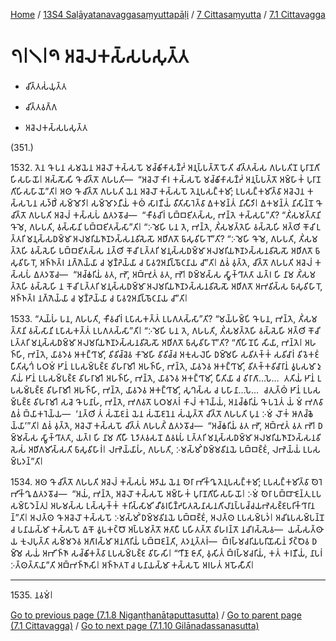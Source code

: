 
[Home](/) / [13S4 Saḷāyatanavaggasaṃyuttapāḷi](../../../13S4.md) / [7 Cittasaṃyutta](../../7.md) / [7.1 Cittavagga](../7.1.md)

# 𑁭𑁇𑁧𑁇𑁯 𑀅𑀘𑁂𑀮𑀓𑀲𑁆𑀲𑀧𑀲𑀼𑀢𑁆𑀢

* 𑀘𑀺𑀢𑁆𑀢𑀲𑀁𑀬𑀼𑀢𑁆𑀢

* 𑀘𑀺𑀢𑁆𑀢𑀯𑀕𑁆𑀕

* 𑀅𑀘𑁂𑀮𑀓𑀲𑁆𑀲𑀧𑀲𑀼𑀢𑁆𑀢

(351.)

1532\. 𑀢𑁂𑀦 𑀔𑁄 𑀧𑀦 𑀲𑀫𑀬𑁂𑀦 𑀅𑀘𑁂𑀮𑁄 𑀓𑀲𑁆𑀲𑀧𑁄 𑀫𑀘𑁆𑀙𑀺𑀓𑀸𑀲𑀡𑁆𑀟𑀁 𑀅𑀦𑀼𑀧𑁆𑀧𑀢𑁆𑀢𑁄 𑀳𑁄𑀢𑀺 𑀘𑀺𑀢𑁆𑀢𑀲𑁆𑀲 𑀕𑀳𑀧𑀢𑀺𑀦𑁄 𑀧𑀼𑀭𑀸𑀡𑀕𑀺𑀳𑀺𑀲𑀳𑀸𑀬𑁄𑁇 𑀅𑀲𑁆𑀲𑁄𑀲𑀺 𑀔𑁄 𑀘𑀺𑀢𑁆𑀢𑁄 𑀕𑀳𑀧𑀢𑀺—  “𑀅𑀘𑁂𑀮𑁄 𑀓𑀺𑀭 𑀓𑀲𑁆𑀲𑀧𑁄 𑀫𑀘𑁆𑀙𑀺𑀓𑀸𑀲𑀡𑁆𑀟𑀁 𑀅𑀦𑀼𑀧𑁆𑀧𑀢𑁆𑀢𑁄 𑀅𑀫𑁆𑀳𑀸𑀓𑀁 𑀧𑀼𑀭𑀸𑀡𑀕𑀺𑀳𑀺𑀲𑀳𑀸𑀬𑁄”𑀢𑀺𑁇 𑀅𑀣 𑀔𑁄 𑀘𑀺𑀢𑁆𑀢𑁄 𑀕𑀳𑀧𑀢𑀺 𑀬𑁂𑀦 𑀅𑀘𑁂𑀮𑁄 𑀓𑀲𑁆𑀲𑀧𑁄 𑀢𑁂𑀦𑀼𑀧𑀲𑀗𑁆𑀓𑀫𑀺; 𑀉𑀧𑀲𑀗𑁆𑀓𑀫𑀺𑀢𑁆𑀯𑀸 𑀅𑀘𑁂𑀮𑁂𑀦 𑀓𑀲𑁆𑀲𑀧𑁂𑀦 𑀲𑀤𑁆𑀥𑀺𑀁 𑀲𑀫𑁆𑀫𑁄𑀤𑀺𑁇 𑀲𑀫𑁆𑀫𑁄𑀤𑀦𑀻𑀬𑀁 𑀓𑀣𑀁 𑀲𑀸𑀭𑀡𑀻𑀬𑀁 𑀯𑀻𑀢𑀺𑀲𑀸𑀭𑁂𑀢𑁆𑀯𑀸 𑀏𑀓𑀫𑀦𑁆𑀢𑀁 𑀦𑀺𑀲𑀻𑀤𑀺𑁇 𑀏𑀓𑀫𑀦𑁆𑀢𑀁 𑀦𑀺𑀲𑀺𑀦𑁆𑀦𑁄 𑀔𑁄 𑀘𑀺𑀢𑁆𑀢𑁄 𑀕𑀳𑀧𑀢𑀺 𑀅𑀘𑁂𑀮𑀁 𑀓𑀲𑁆𑀲𑀧𑀁 𑀏𑀢𑀤𑀯𑁄𑀘—  “𑀓𑀻𑀯𑀘𑀺𑀭𑀁 𑀧𑀩𑁆𑀩𑀚𑀺𑀢𑀲𑁆𑀲, 𑀪𑀦𑁆𑀢𑁂 𑀓𑀲𑁆𑀲𑀧𑀸”𑀢𑀺? “𑀢𑀺𑀁𑀲𑀫𑀢𑁆𑀢𑀸𑀦𑀺 𑀔𑁄 𑀫𑁂, 𑀕𑀳𑀧𑀢𑀺, 𑀯𑀲𑁆𑀲𑀸𑀦𑀺 𑀧𑀩𑁆𑀩𑀚𑀺𑀢𑀲𑁆𑀲𑀸”𑀢𑀺𑁇 “𑀇𑀫𑁂𑀳𑀺 𑀧𑀦 𑀢𑁂, 𑀪𑀦𑁆𑀢𑁂, 𑀢𑀺𑀁𑀲𑀫𑀢𑁆𑀢𑁂𑀳𑀺 𑀯𑀲𑁆𑀲𑁂𑀳𑀺 𑀅𑀢𑁆𑀣𑀺 𑀓𑁄𑀘𑀺 𑀉𑀢𑁆𑀢𑀭𑀺 𑀫𑀦𑀼𑀲𑁆𑀲𑀥𑀫𑁆𑀫𑀸 𑀅𑀮𑀫𑀭𑀺𑀬𑀜𑀸𑀡𑀤𑀲𑁆𑀲𑀦𑀯𑀺𑀲𑁂𑀲𑁄 𑀅𑀥𑀺𑀕𑀢𑁄 𑀨𑀸𑀲𑀼𑀯𑀺𑀳𑀸𑀭𑁄”𑀢𑀺? “𑀇𑀫𑁂𑀳𑀺 𑀔𑁄 𑀫𑁂, 𑀕𑀳𑀧𑀢𑀺, 𑀢𑀺𑀁𑀲𑀫𑀢𑁆𑀢𑁂𑀳𑀺 𑀯𑀲𑁆𑀲𑁂𑀳𑀺 𑀧𑀩𑁆𑀩𑀚𑀺𑀢𑀲𑁆𑀲 𑀦𑀢𑁆𑀣𑀺 𑀓𑁄𑀘𑀺 𑀉𑀢𑁆𑀢𑀭𑀺 𑀫𑀦𑀼𑀲𑁆𑀲𑀥𑀫𑁆𑀫𑀸 𑀅𑀮𑀫𑀭𑀺𑀬𑀜𑀸𑀡𑀤𑀲𑁆𑀲𑀦𑀯𑀺𑀲𑁂𑀲𑁄 𑀅𑀥𑀺𑀕𑀢𑁄 𑀨𑀸𑀲𑀼𑀯𑀺𑀳𑀸𑀭𑁄, 𑀅𑀜𑁆𑀜𑀢𑁆𑀭 𑀦𑀕𑁆𑀕𑁂𑀬𑁆𑀬𑀸 𑀘 𑀫𑀼𑀡𑁆𑀟𑁂𑀬𑁆𑀬𑀸 𑀘 𑀧𑀸𑀯𑀍𑀅𑀦𑀺𑀧𑁆𑀨𑁄𑀝𑀦𑀸𑀬 𑀘𑀸”𑀢𑀺𑁇 𑀏𑀯𑀁 𑀯𑀼𑀢𑁆𑀢𑁂, 𑀘𑀺𑀢𑁆𑀢𑁄 𑀕𑀳𑀧𑀢𑀺 𑀅𑀘𑁂𑀮𑀁 𑀓𑀲𑁆𑀲𑀧𑀁 𑀏𑀢𑀤𑀯𑁄𑀘—  “𑀅𑀘𑁆𑀙𑀭𑀺𑀬𑀁 𑀯𑀢, 𑀪𑁄, 𑀅𑀩𑁆𑀪𑀼𑀢𑀁 𑀯𑀢, 𑀪𑁄𑁇 𑀥𑀫𑁆𑀫𑀲𑁆𑀲 𑀲𑁆𑀯𑀸𑀓𑁆𑀔𑀸𑀢𑀢𑀸 𑀬𑀢𑁆𑀭 𑀳𑀺 𑀦𑀸𑀫 𑀢𑀺𑀁𑀲𑀫𑀢𑁆𑀢𑁂𑀳𑀺 𑀯𑀲𑁆𑀲𑁂𑀳𑀺 𑀦 𑀓𑁄𑀘𑀺 𑀉𑀢𑁆𑀢𑀭𑀺 𑀫𑀦𑀼𑀲𑁆𑀲𑀥𑀫𑁆𑀫𑀸 𑀅𑀮𑀫𑀭𑀺𑀬𑀜𑀸𑀡𑀤𑀲𑁆𑀲𑀦𑀯𑀺𑀲𑁂𑀲𑁄 𑀅𑀥𑀺𑀕𑀢𑁄 𑀅𑀪𑀯𑀺𑀲𑁆𑀲 𑀨𑀸𑀲𑀼𑀯𑀺𑀳𑀸𑀭𑁄, 𑀅𑀜𑁆𑀜𑀢𑁆𑀭 𑀦𑀕𑁆𑀕𑁂𑀬𑁆𑀬𑀸 𑀘 𑀫𑀼𑀡𑁆𑀟𑁂𑀬𑁆𑀬𑀸 𑀘 𑀧𑀸𑀯𑀍𑀅𑀦𑀺𑀧𑁆𑀨𑁄𑀝𑀦𑀸𑀬 𑀘𑀸”𑀢𑀺𑁇

1533\. “𑀢𑀼𑀬𑁆𑀳𑀁 𑀧𑀦, 𑀕𑀳𑀧𑀢𑀺, 𑀓𑀻𑀯𑀘𑀺𑀭𑀁 𑀉𑀧𑀸𑀲𑀓𑀢𑁆𑀢𑀁 𑀉𑀧𑀕𑀢𑀲𑁆𑀲𑀸”𑀢𑀺? “𑀫𑀬𑁆𑀳𑀫𑁆𑀧𑀺 𑀔𑁄 𑀧𑀦, 𑀪𑀦𑁆𑀢𑁂, 𑀢𑀺𑀁𑀲𑀫𑀢𑁆𑀢𑀸𑀦𑀺 𑀯𑀲𑁆𑀲𑀸𑀦𑀺 𑀉𑀧𑀸𑀲𑀓𑀢𑁆𑀢𑀁 𑀉𑀧𑀕𑀢𑀲𑁆𑀲𑀸”𑀢𑀺𑁇 “𑀇𑀫𑁂𑀳𑀺 𑀧𑀦 𑀢𑁂, 𑀕𑀳𑀧𑀢𑀺, 𑀢𑀺𑀁𑀲𑀫𑀢𑁆𑀢𑁂𑀳𑀺 𑀯𑀲𑁆𑀲𑁂𑀳𑀺 𑀅𑀢𑁆𑀣𑀺 𑀓𑁄𑀘𑀺 𑀉𑀢𑁆𑀢𑀭𑀺 𑀫𑀦𑀼𑀲𑁆𑀲𑀥𑀫𑁆𑀫𑀸 𑀅𑀮𑀫𑀭𑀺𑀬𑀜𑀸𑀡𑀤𑀲𑁆𑀲𑀦𑀯𑀺𑀲𑁂𑀲𑁄 𑀅𑀥𑀺𑀕𑀢𑁄 𑀨𑀸𑀲𑀼𑀯𑀺𑀳𑀸𑀭𑁄”𑀢𑀺? “𑀕𑀺𑀳𑀺𑀦𑁄𑀧𑀺 𑀲𑀺𑀬𑀸, 𑀪𑀦𑁆𑀢𑁂𑁇 𑀅𑀳𑀜𑁆𑀳𑀺, 𑀪𑀦𑁆𑀢𑁂, 𑀬𑀸𑀯𑀤𑁂𑀯 𑀆𑀓𑀗𑁆𑀔𑀸𑀫𑀺, 𑀯𑀺𑀯𑀺𑀘𑁆𑀘𑁂𑀯 𑀓𑀸𑀫𑁂𑀳𑀺 𑀯𑀺𑀯𑀺𑀘𑁆𑀘 𑀅𑀓𑀼𑀲𑀮𑁂𑀳𑀺 𑀥𑀫𑁆𑀫𑁂𑀳𑀺 𑀲𑀯𑀺𑀢𑀓𑁆𑀓𑀁 𑀲𑀯𑀺𑀘𑀸𑀭𑀁 𑀯𑀺𑀯𑁂𑀓𑀚𑀁 𑀧𑀻𑀢𑀺𑀲𑀼𑀔𑀁 𑀧𑀞𑀫𑀁 𑀛𑀸𑀦𑀁 𑀉𑀧𑀲𑀫𑁆𑀧𑀚𑁆𑀚 𑀯𑀺𑀳𑀭𑀸𑀫𑀺𑁇 𑀅𑀳𑀜𑁆𑀳𑀺, 𑀪𑀦𑁆𑀢𑁂, 𑀬𑀸𑀯𑀤𑁂𑀯 𑀆𑀓𑀗𑁆𑀔𑀸𑀫𑀺, 𑀯𑀺𑀢𑀓𑁆𑀓𑀯𑀺𑀘𑀸𑀭𑀸𑀦𑀁 𑀯𑀽𑀧𑀲𑀫𑀸 𑀤𑀼𑀢𑀺𑀬𑀁 𑀛𑀸𑀦𑀁 𑀉𑀧𑀲𑀫𑁆𑀧𑀚𑁆𑀚 𑀯𑀺𑀳𑀭𑀸𑀫𑀺𑁇 𑀅𑀳𑀜𑁆𑀳𑀺, 𑀪𑀦𑁆𑀢𑁂, 𑀬𑀸𑀯𑀤𑁂𑀯 𑀆𑀓𑀗𑁆𑀔𑀸𑀫𑀺, 𑀧𑀻𑀢𑀺𑀬𑀸 𑀘 𑀯𑀺𑀭𑀸𑀕𑀸…𑀧𑁂…  𑀢𑀢𑀺𑀬𑀁 𑀛𑀸𑀦𑀁 𑀉𑀧𑀲𑀫𑁆𑀧𑀚𑁆𑀚 𑀯𑀺𑀳𑀭𑀸𑀫𑀺𑁇 𑀅𑀳𑀜𑁆𑀳𑀺, 𑀪𑀦𑁆𑀢𑁂, 𑀬𑀸𑀯𑀤𑁂𑀯 𑀆𑀓𑀗𑁆𑀔𑀸𑀫𑀺, 𑀲𑀼𑀔𑀲𑁆𑀲 𑀘 𑀧𑀳𑀸𑀦𑀸…𑀧𑁂…  𑀘𑀢𑀼𑀢𑁆𑀣𑀁 𑀛𑀸𑀦𑀁 𑀉𑀧𑀲𑀫𑁆𑀧𑀚𑁆𑀚 𑀯𑀺𑀳𑀭𑀸𑀫𑀺𑁇 𑀲𑀘𑁂 𑀔𑁄 𑀧𑀦𑀸𑀳𑀁, 𑀪𑀦𑁆𑀢𑁂, 𑀪𑀕𑀯𑀢𑁄 𑀧𑀞𑀫𑀢𑀭𑀁 𑀓𑀸𑀮𑀁 𑀓𑀭𑁂𑀬𑁆𑀬𑀁, 𑀅𑀦𑀘𑁆𑀙𑀭𑀺𑀬𑀁 𑀔𑁄 𑀧𑀦𑁂𑀢𑀁 𑀬𑀁 𑀫𑀁 𑀪𑀕𑀯𑀸 𑀏𑀯𑀁 𑀩𑁆𑀬𑀸𑀓𑀭𑁂𑀬𑁆𑀬—  ‘𑀦𑀢𑁆𑀣𑀺 𑀢𑀁 𑀲𑀁𑀬𑁄𑀚𑀦𑀁 𑀬𑁂𑀦 𑀲𑀁𑀬𑁄𑀚𑀦𑁂𑀦 𑀲𑀁𑀬𑀼𑀢𑁆𑀢𑁄 𑀘𑀺𑀢𑁆𑀢𑁄 𑀕𑀳𑀧𑀢𑀺 𑀧𑀼𑀦 𑀇𑀫𑀁 𑀮𑁄𑀓𑀁 𑀆𑀕𑀘𑁆𑀙𑁂𑀬𑁆𑀬𑀸’”𑀢𑀺𑁇 𑀏𑀯𑀁 𑀯𑀼𑀢𑁆𑀢𑁂, 𑀅𑀘𑁂𑀮𑁄 𑀓𑀲𑁆𑀲𑀧𑁄 𑀘𑀺𑀢𑁆𑀢𑀁 𑀕𑀳𑀧𑀢𑀺𑀁 𑀏𑀢𑀤𑀯𑁄𑀘—  “𑀅𑀘𑁆𑀙𑀭𑀺𑀬𑀁 𑀯𑀢 𑀪𑁄, 𑀅𑀩𑁆𑀪𑀼𑀢𑀁 𑀯𑀢 𑀪𑁄𑁇 𑀥𑀫𑁆𑀫𑀲𑁆𑀲 𑀲𑁆𑀯𑀸𑀓𑁆𑀔𑀸𑀢𑀢𑀸, 𑀬𑀢𑁆𑀭 𑀳𑀺 𑀦𑀸𑀫 𑀕𑀺𑀳𑀻 𑀑𑀤𑀸𑀢𑀯𑀲𑀦𑁄 𑀏𑀯𑀭𑀽𑀧𑀁 𑀉𑀢𑁆𑀢𑀭𑀺 𑀫𑀦𑀼𑀲𑁆𑀲𑀥𑀫𑁆𑀫𑀸 𑀅𑀮𑀫𑀭𑀺𑀬𑀜𑀸𑀡𑀤𑀲𑁆𑀲𑀦𑀯𑀺𑀲𑁂𑀲𑀁 𑀅𑀥𑀺𑀕𑀫𑀺𑀲𑁆𑀲𑀢𑀺 𑀨𑀸𑀲𑀼𑀯𑀺𑀳𑀸𑀭𑀁𑁇 𑀮𑀪𑁂𑀬𑁆𑀬𑀸𑀳𑀁, 𑀕𑀳𑀧𑀢𑀺, 𑀇𑀫𑀲𑁆𑀫𑀺𑀁 𑀥𑀫𑁆𑀫𑀯𑀺𑀦𑀬𑁂 𑀧𑀩𑁆𑀩𑀚𑁆𑀚𑀁, 𑀮𑀪𑁂𑀬𑁆𑀬𑀁 𑀉𑀧𑀲𑀫𑁆𑀧𑀤𑀦𑁆”𑀢𑀺𑁇

1534\. 𑀅𑀣 𑀔𑁄 𑀘𑀺𑀢𑁆𑀢𑁄 𑀕𑀳𑀧𑀢𑀺 𑀅𑀘𑁂𑀮𑀁 𑀓𑀲𑁆𑀲𑀧𑀁 𑀆𑀤𑀸𑀬 𑀬𑁂𑀦 𑀣𑁂𑀭𑀸 𑀪𑀺𑀓𑁆𑀔𑀽 𑀢𑁂𑀦𑀼𑀧𑀲𑀗𑁆𑀓𑀫𑀺; 𑀉𑀧𑀲𑀗𑁆𑀓𑀫𑀺𑀢𑁆𑀯𑀸 𑀣𑁂𑀭𑁂 𑀪𑀺𑀓𑁆𑀔𑀽 𑀏𑀢𑀤𑀯𑁄𑀘—  “𑀅𑀬𑀁, 𑀪𑀦𑁆𑀢𑁂, 𑀅𑀘𑁂𑀮𑁄 𑀓𑀲𑁆𑀲𑀧𑁄 𑀅𑀫𑁆𑀳𑀸𑀓𑀁 𑀧𑀼𑀭𑀸𑀡𑀕𑀺𑀳𑀺𑀲𑀳𑀸𑀬𑁄𑁇 𑀇𑀫𑀁 𑀣𑁂𑀭𑀸 𑀧𑀩𑁆𑀩𑀸𑀚𑁂𑀦𑁆𑀢𑀼 𑀉𑀧𑀲𑀫𑁆𑀧𑀸𑀤𑁂𑀦𑁆𑀢𑀼𑁇 𑀅𑀳𑀫𑀲𑁆𑀲 𑀉𑀲𑁆𑀲𑀼𑀓𑁆𑀓𑀁 𑀓𑀭𑀺𑀲𑁆𑀲𑀸𑀫𑀺 𑀘𑀻𑀯𑀭𑀧𑀺𑀡𑁆𑀟𑀧𑀸𑀢𑀲𑁂𑀦𑀸𑀲𑀦𑀕𑀺𑀮𑀸𑀦𑀧𑁆𑀧𑀘𑁆𑀘𑀬𑀪𑁂𑀲𑀚𑁆𑀚𑀧𑀭𑀺𑀓𑁆𑀔𑀸𑀭𑀸𑀦𑀦𑁆”𑀢𑀺𑁇 𑀅𑀮𑀢𑁆𑀣 𑀔𑁄 𑀅𑀘𑁂𑀮𑁄 𑀓𑀲𑁆𑀲𑀧𑁄 𑀇𑀫𑀲𑁆𑀫𑀺𑀁 𑀥𑀫𑁆𑀫𑀯𑀺𑀦𑀬𑁂 𑀧𑀩𑁆𑀩𑀚𑁆𑀚𑀁, 𑀅𑀮𑀢𑁆𑀣 𑀉𑀧𑀲𑀫𑁆𑀧𑀤𑀁𑁇 𑀅𑀘𑀺𑀭𑀽𑀧𑀲𑀫𑁆𑀧𑀦𑁆𑀦𑁄 𑀘 𑀧𑀦𑀸𑀬𑀲𑁆𑀫𑀸 𑀓𑀲𑁆𑀲𑀧𑁄 𑀏𑀓𑁄 𑀯𑀽𑀧𑀓𑀝𑁆𑀞𑁄 𑀅𑀧𑁆𑀧𑀫𑀢𑁆𑀢𑁄 𑀆𑀢𑀸𑀧𑀻 𑀧𑀳𑀺𑀢𑀢𑁆𑀢𑁄 𑀯𑀺𑀳𑀭𑀦𑁆𑀢𑁄 𑀦𑀘𑀺𑀭𑀲𑁆𑀲𑁂𑀯—  𑀬𑀲𑁆𑀲𑀢𑁆𑀣𑀸𑀬 𑀓𑀼𑀮𑀧𑀼𑀢𑁆𑀢𑀸 𑀲𑀫𑁆𑀫𑀤𑁂𑀯 𑀅𑀕𑀸𑀭𑀲𑁆𑀫𑀸 𑀅𑀦𑀕𑀸𑀭𑀺𑀬𑀁 𑀧𑀩𑁆𑀩𑀚𑀦𑁆𑀢𑀺, 𑀢𑀤𑀦𑀼𑀢𑁆𑀢𑀭𑀁—  𑀩𑁆𑀭𑀳𑁆𑀫𑀘𑀭𑀺𑀬𑀧𑀭𑀺𑀬𑁄𑀲𑀸𑀦𑀁 𑀤𑀺𑀝𑁆𑀞𑁂𑀯 𑀥𑀫𑁆𑀫𑁂 𑀲𑀬𑀁 𑀅𑀪𑀺𑀜𑁆𑀜𑀸 𑀲𑀘𑁆𑀙𑀺𑀓𑀢𑁆𑀯𑀸 𑀉𑀧𑀲𑀫𑁆𑀧𑀚𑁆𑀚 𑀯𑀺𑀳𑀸𑀲𑀺𑁇 “𑀔𑀻𑀡𑀸 𑀚𑀸𑀢𑀺, 𑀯𑀼𑀲𑀺𑀢𑀁 𑀩𑁆𑀭𑀳𑁆𑀫𑀘𑀭𑀺𑀬𑀁, 𑀓𑀢𑀁 𑀓𑀭𑀡𑀻𑀬𑀁, 𑀦𑀸𑀧𑀭𑀁 𑀇𑀢𑁆𑀣𑀢𑁆𑀢𑀸𑀬𑀸”𑀢𑀺 𑀅𑀩𑁆𑀪𑀜𑁆𑀜𑀸𑀲𑀺𑁇 𑀅𑀜𑁆𑀜𑀢𑀭𑁄 𑀘 𑀧𑀦𑀸𑀬𑀲𑁆𑀫𑀸 𑀓𑀲𑁆𑀲𑀧𑁄 𑀅𑀭𑀳𑀢𑀁 𑀅𑀳𑁄𑀲𑀻𑀢𑀺𑁇

---

1535\. 𑀦𑀯𑀫𑀁𑁇



[Go to previous page (7.1.8 Nigaṇṭhanāṭaputtasutta)](7.1.8.md) / [Go to parent page (7.1 Cittavagga)](../7.1.md) / [Go to next page (7.1.10 Gilānadassanasutta)](7.1.10.md)


